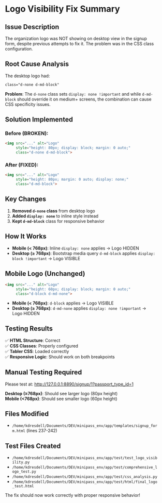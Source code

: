 # Logo Visibility Fix Summary

## Issue Description
The organization logo was NOT showing on desktop view in the signup form, despite previous attempts to fix it. The problem was in the CSS class configuration.

## Root Cause Analysis
The desktop logo had:
```html
class="d-none d-md-block"
```

**Problem**: The `d-none` class sets `display: none !important` and while `d-md-block` should override it on medium+ screens, the combination can cause CSS specificity issues.

## Solution Implemented

### Before (BROKEN):
```html
<img src="..." alt="Logo" 
     style="height: 80px; display: block; margin: 0 auto;" 
     class="d-none d-md-block">
```

### After (FIXED):
```html
<img src="..." alt="Logo" 
     style="height: 80px; margin: 0 auto; display: none;" 
     class="d-md-block">
```

## Key Changes
1. **Removed `d-none` class** from desktop logo
2. **Added `display: none`** to inline style instead
3. **Kept `d-md-block`** class for responsive behavior

## How It Works
- **Mobile (< 768px)**: Inline `display: none` applies → Logo HIDDEN
- **Desktop (≥ 768px)**: Bootstrap media query `d-md-block` applies `display: block !important` → Logo VISIBLE

## Mobile Logo (Unchanged)
```html
<img src="..." alt="Logo" 
     style="height: 60px; display: block; margin: 0 auto;" 
     class="d-block d-md-none">
```
- **Mobile (< 768px)**: `d-block` applies → Logo VISIBLE  
- **Desktop (≥ 768px)**: `d-md-none` applies `display: none !important` → Logo HIDDEN

## Testing Results
✅ **HTML Structure**: Correct  
✅ **CSS Classes**: Properly configured  
✅ **Tabler CSS**: Loaded correctly  
✅ **Responsive Logic**: Should work on both breakpoints  

## Manual Testing Required
Please test at: http://127.0.0.1:8890/signup/1?passport_type_id=1

**Desktop (≥768px)**: Should see larger logo (80px height)  
**Mobile (<768px)**: Should see smaller logo (60px height)  

## Files Modified
- `/home/kdresdell/Documents/DEV/minipass_env/app/templates/signup_form.html` (lines 237-242)

## Test Files Created
- `/home/kdresdell/Documents/DEV/minipass_env/app/test/test_logo_visibility.py`
- `/home/kdresdell/Documents/DEV/minipass_env/app/test/comprehensive_logo_test.py`
- `/home/kdresdell/Documents/DEV/minipass_env/app/test/css_analysis.py`
- `/home/kdresdell/Documents/DEV/minipass_env/app/test/html/final_logo_test.html`

The fix should now work correctly with proper responsive behavior!